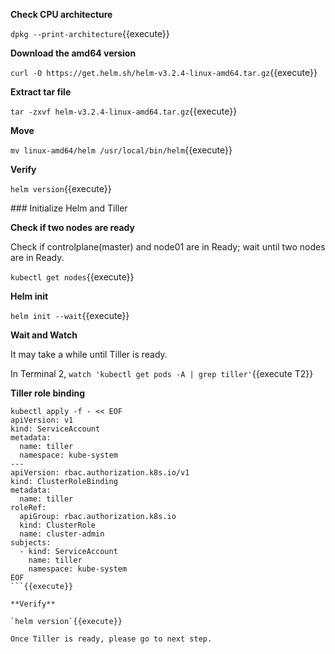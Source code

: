 **Check CPU architecture**

`dpkg --print-architecture`{{execute}}

**Download the amd64 version**

`curl -O https://get.helm.sh/helm-v3.2.4-linux-amd64.tar.gz`{{execute}}

**Extract tar file**

`tar -zxvf helm-v3.2.4-linux-amd64.tar.gz`{{execute}}

**Move**

`mv linux-amd64/helm /usr/local/bin/helm`{{execute}}

**Verify**

`helm version`{{execute}}

### Initialize Helm and Tiller

**Check if two nodes are ready**

Check if controlplane(master) and node01 are in Ready; wait until two nodes are in Ready.

`kubectl get nodes`{{execute}}

**Helm init**

`helm init --wait`{{execute}}

**Wait and Watch**

It may take a while until Tiller is ready.

In Terminal 2, `watch 'kubectl get pods -A | grep tiller'`{{execute T2}}

**Tiller role binding**

```
kubectl apply -f - << EOF
apiVersion: v1
kind: ServiceAccount
metadata:
  name: tiller
  namespace: kube-system
---
apiVersion: rbac.authorization.k8s.io/v1
kind: ClusterRoleBinding
metadata:
  name: tiller
roleRef:
  apiGroup: rbac.authorization.k8s.io
  kind: ClusterRole
  name: cluster-admin
subjects:
  - kind: ServiceAccount
    name: tiller
    namespace: kube-system
EOF
```{{execute}}

**Verify**

`helm version`{{execute}}

Once Tiller is ready, please go to next step.
